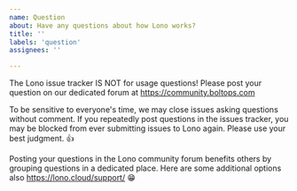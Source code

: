 ```yaml
---
name: Question
about: Have any questions about how Lono works?
title: ''
labels: 'question'
assignees: ''

---
```


The Lono issue tracker IS NOT for usage questions! Please post your question on our dedicated forum at https://community.boltops.com

To be sensitive to everyone's time, we may close issues asking questions without comment. If you repeatedly post questions in the issues tracker, you may be blocked from ever submitting issues to Lono again. Please use your best judgment. 👍

Posting your questions in the Lono community forum benefits others by grouping questions in a dedicated place. Here are some additional options also https://lono.cloud/support/ 😁
